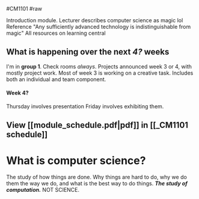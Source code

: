 #CM1101 #raw

Introduction module.
Lecturer describes computer science as magic lol
Reference "Any sufficiently advanced technology is indistinguishable from magic"
All resources on learning central
## What is happening over the next *4?* weeks
I'm in **group 1**.
Check rooms *always*.
Projects announced week 3 or 4, with mostly project work.
Most of week 3 is working on a creative task.
Includes both an individual and team component.
#### Week 4?
Thursday involves presentation
Friday involves exhibiting them.
## View [[module_schedule.pdf|pdf]] in [[_CM1101 schedule]] 

# What is computer science?
The study of how things are done. Why things are hard to do, why we do them the way we do, and what is the best way to do things. ***The study of computation.***
NOT SCIENCE.
